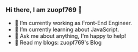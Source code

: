 ### Hi there, I am zuopf769 👋

- 🔭 I’m currently working as Front-End Engineer.
- 🌱 I’m currently learning about JavaScript.
- 💬 Ask me about anything, I'm happy to help!
- 📝 Read my blogs: zuopf769's Blog
